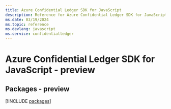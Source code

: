 ```yaml
---
title: Azure Confidential Ledger SDK for JavaScript
description: Reference for Azure Confidential Ledger SDK for JavaScript
ms.date: 03/19/2024
ms.topic: reference
ms.devlang: javascript
ms.service: confidentialledger
---
```

# Azure Confidential Ledger SDK for JavaScript - preview
## Packages - preview
[!INCLUDE [packages](confidential-ledger-index.md)]